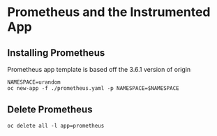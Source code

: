# Prometheus and the Instrumented App

## Installing Prometheus

Prometheus app template is based off the 3.6.1 version of origin

```
NAMESPACE=urandom
oc new-app -f ./prometheus.yaml -p NAMESPACE=$NAMESPACE
```

## Delete Prometheus
```
oc delete all -l app=prometheus
```
